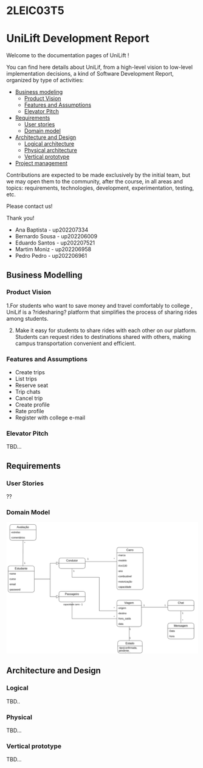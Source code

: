 # 2LEIC03T5

# UniLift Development Report

Welcome to the documentation pages of UniLift !

You can find here details about UniLif, from a high-level vision to low-level implementation decisions, a kind of Software Development Report, organized by type of activities:
* [Business modeling](#Business-Modelling) 
  * [Product Vision](#Product-Vision)
  * [Features and Assumptions](#Features-and-Assumptions)
  * [Elevator Pitch](#Elevator-pitch)
* [Requirements](#Requirements)
  * [User stories](#User-stories)
  * [Domain model](#Domain-model)
* [Architecture and Design](#Architecture-And-Design)
  * [Logical architecture](#Logical-Architecture)
  * [Physical architecture](#Physical-Architecture)
  * [Vertical prototype](#Vertical-Prototype)
* [Project management](#Project-Management)

Contributions are expected to be made exclusively by the initial team, but we may open them to the community, after the course, in all areas and topics: requirements, technologies, development, experimentation, testing, etc.

Please contact us!

Thank you!

* Ana Baptista - up202207334
* Bernardo Sousa - up202206009
* Eduardo Santos - up202207521
* Martim Moniz - up202206958
* Pedro Pedro - up202206961
 
## Business Modelling

### Product Vision
<Product Vision > 
1.For students who want to save money and travel comfortably to college , UniLif is a ?ridesharing? platform that simplifies the process of sharing rides among students.

2. Make it easy for students to share rides with each other on our platform. Students can request rides to destinations shared with others, making campus transportation convenient and efficient.

### Features and Assumptions

* Create trips
* List trips
* Reserve seat 
* Trip chats
* Cancel trip
* Create profile 
* Rate profile
* Register with college e-mail

### Elevator Pitch

TBD...

## Requirements

<Domain Model and Descritive text>

### User Stories

??
 
### Domain Model

<p align="center" justify="center">
  <img src="images/UML_UNILIFT.drawio.png"
</p>

## Architecture and Design 

### Logical
TBD..

### Physical
TBD...

### Vertical prototype
TBD...
